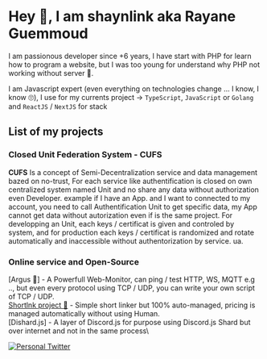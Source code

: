 # Hey 👋, I am shaynlink aka Rayane Guemmoud

I am passionous developer since +6 years, I have start with PHP for learn how to program a website, but I was too young for understand why PHP not working without server 🫡.

I am Javascript expert (even everything on technologies change ... I know, I know 🙄), I use for my currents project -> `TypeScript`, `JavaScript` or `Golang` and `ReactJS` / `NextJS` for stack

## List of my projects
### Closed Unit Federation System - CUFS
**CUFS** Is a concept of Semi-Decentralization service and data management bazed on no-trust, For each service like authentification is closed on own centralized system named Unit and no share any data without authorization even Developer.
example if I have an App. and I want to connected to my account, you need to call Authentification Unit to get specific data, my App cannot get data without autorization even if is the same project. For developping an Unit, each keys / certificat is given and controled by system, and for production each keys / certificat is randomized and rotate automatically and inaccessible without authentorization by service.
ua.
### Online service and Open-Source
[Argus 📡] - A Powerfull Web-Monitor, can ping / test HTTP, WS, MQTT e.g .., but even every protocol using TCP / UDP, you can write your own script of TCP / UDP.\
[Shortlnk project 🌱](https://github.com/orgs/shortlnk/projects/2) - Simple short linker but 100% auto-managed, pricing is managed automatically without using Human.\
[Dishard.js] - A layer of Discord.js for purpose using Discord.js Shard but over internet and not in the same process\

[![Personal Twitter](https://img.shields.io/badge/Twitter-%231DA1F2.svg?logo=Twitter&logoColor=white)](https://twitter.com/shaynl3nk)

